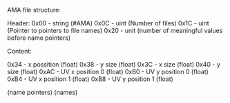 AMA file structure:

Header:
0x00 - string (#AMA)
0x0C - uint (Number of files)
0x1C - uint (Pointer to pointers to file names)
0x20 - unit (number of meaningful values before name pointers)

Content:

0x34 - x possition (float)
0x38 - y size (float)
0x3C - x size (float)
0x40 - y size (float)
0xAC - UV x position 0 (float)
0xB0 - UV y position 0 (float)
0xB4 - UV x position 1 (float)
0xB8 - UV y position 1 (float)

(name pointers)
(names)
